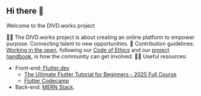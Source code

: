 ## Hi there 👋

Welcome to the DIVD.works project

🙋‍♀️ The DIVD.works project is about creating an online platform to empower purpose. Connecting talent to new opportunities.
🌈 Contribution guidelines: [Working in the open](https://news.victorgevers.com/working-in-the-open-c7517a513c07), following our [Code of Ethics](https://docs.google.com/document/d/1egKSxMCJv-G7pxNGPC2hmB24m_iIM-hc1sQe97ZvGbM/edit?usp=sharing) and our [project handbook](https://divd-works.slack.com/docs/T02SDRK1LAZ/F08DK1SBX60), is how the community can get involved.
👩‍💻 Useful resources: 
 - Front-end:[ Flutter.dev](https://fluttter.dev)
     - [The Ultimate Flutter Tutorial for Beginners - 2025 Full Course](https://www.youtube.com/watch?v=3kaGC_DrUnw)
     - [Flutter Codecamp](https://www.youtube.com/watch?v=VPvVD8t02U8)
  - Back-end: [MERN Stack](https://www.youtube.com/watch?v=CvCiNeLnZ00).
